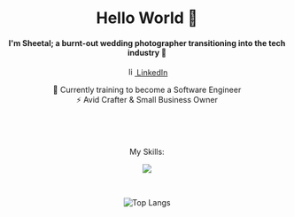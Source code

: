 <div align="center">

# Hello World 👋
#### I'm Sheetal; a burnt-out wedding photographer transitioning into the tech industry 🤖

<p>
  <a href="https://www.linkedin.com/in/sheetalvarsani" rel="nofollow noreferrer">
    <img src="https://skillicons.dev/icons?i=linkedin&theme=light" width="15" height="15" alt="linkedin"> LinkedIn
  </a>
</p>

🌱 Currently training to become a Software Engineer <br>
⚡ Avid Crafter & Small Business Owner

</div>

#

<div align="center">
  <br>
  <p align="center">My Skills:</p>
  <p align="center">
    <a href="https://skillicons.dev">
      <img src="https://skillicons.dev/icons?i=html,css,js,react,vscode,bootstrap,mysql,nodejs,py,flask,jest,aws,mongodb,codepen,figma,ps,git,github,java,sass,spring&perline=9&theme=light" />
    </a>
  </p>
  <br>

  ![Top Langs](https://github-readme-stats.vercel.app/api/top-langs/?username=sheetalvarsani&hide_progress=true)
</div>
